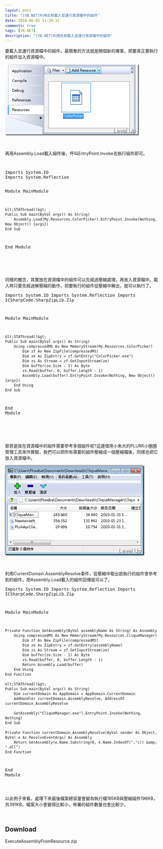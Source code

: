 ```yaml
---
layout: post
title: "[VB.NET]利用反射載入並運行資源檔中的組件"
date: 2010-06-02 11:39:32
comments: true
tags: [VB.NET]
description: "[VB.NET]利用反射載入並運行資源檔中的組件"
---
```

<p>要載入並運行資源檔中的組件，最簡單的方法就是開個新的專案，把要真正要執行的組件加入資源檔中。</p><p><img style="border-right-width: 0px; display: inline; border-top-width: 0px; border-bottom-width: 0px; border-left-width: 0px" title="image" border="0" alt="image" width="442" height="236" src="\images\posts\15588\image_thumb.png" /></p><p> </p><p>再用Assembly.Load載入組件後，呼叫EntryPoint.Invoke去執行組件即可。</p><p> </p><div style="padding-bottom: 0px; margin: 0px; padding-left: 0px; padding-right: 0px; display: inline; float: none; padding-top: 0px" id="scid:812469c5-0cb0-4c63-8c15-c81123a09de7:8a86f0cc-d43c-4f21-9d6a-a050b9332d64" class="wlWriterEditableSmartContent"><pre class="vb" name="code">
Imports System.IO
Imports System.Reflection

Module MainModule

    &lt;STAThread()&gt; _
    Public Sub main(ByVal args() As String)
        Assembly.Load(My.Resources.ColorPicker).EntryPoint.Invoke(Nothing, New Object() {args})
    End Sub
End Module

</pre></div><p> </p><p>同樣的概念，其實放在資源檔中的組件可以先經過壓縮處理，再放入資源檔中。載入時只要先經過解壓縮的動作，把要執行的組件從壓縮中解出，就可以執行了。</p><div style="padding-bottom: 0px; margin: 0px; padding-left: 0px; padding-right: 0px; display: inline; float: none; padding-top: 0px" id="scid:812469c5-0cb0-4c63-8c15-c81123a09de7:c9596d5c-9645-49da-b651-0e114ea88029" class="wlWriterEditableSmartContent"><pre class="vb" name="code">
Imports System.IO
Imports System.Reflection
Imports ICSharpCode.SharpZipLib.Zip

Module MainModule

    &lt;STAThread()&gt; _
    Public Sub main(ByVal args() As String)
        Using compressedMS As New MemoryStream(My.Resources.ColorPicker)
            Dim zf As New ZipFile(compressedMS)
            Dim ze As ZipEntry = zf.GetEntry("ColorPicker.exe")
            Dim zs As Stream = zf.GetInputStream(ze)
            Dim buffer(ze.Size - 1) As Byte
            zs.Read(buffer, 0, buffer.Length - 1)
            Assembly.Load(buffer).EntryPoint.Invoke(Nothing, New Object() {args})
        End Using
    End Sub
End Module</pre></div><p> </p><p> </p><p>那若是放在資源檔中的組件需要參考多個組件呢?這邊借用小朱大的PLURK小圈圈管理工具來作實驗，我們可以把所有需要的組件壓縮成一個壓縮檔後，同樣也把它放入資源檔中。</p><p><img style="border-right-width: 0px; display: inline; border-top-width: 0px; border-bottom-width: 0px; border-left-width: 0px" title="image" border="0" alt="image" width="460" height="299" src="\images\posts\15588\image_thumb_1.png" /></p><p> </p><p>利用CurrentDomain.AssemblyResolve事件，從壓縮中取出欲執行的組件會參考到的組件，把Assembly.Load載入的組件回傳就可以了。</p><div style="padding-bottom: 0px; margin: 0px; padding-left: 0px; padding-right: 0px; display: inline; float: none; padding-top: 0px" id="scid:812469c5-0cb0-4c63-8c15-c81123a09de7:7fd129dc-c55b-4672-a773-e666710b156c" class="wlWriterEditableSmartContent"><pre class="vb" name="code">
Imports System.IO
Imports System.Reflection
Imports ICSharpCode.SharpZipLib.Zip

Module MainModule

    Private Function GetAssembly(ByVal assemblyName As String) As Assembly
        Using compressedMS As New MemoryStream(My.Resources.CliqueManager)
            Dim zf As New ZipFile(compressedMS)
            Dim ze As ZipEntry = zf.GetEntry(assemblyName)
            Dim zs As Stream = zf.GetInputStream(ze)
            Dim buffer(ze.Size - 1) As Byte
            zs.Read(buffer, 0, buffer.Length - 1)
            Return Assembly.Load(buffer)
        End Using
    End Function

    &lt;STAThread()&gt; _
    Public Sub main(ByVal args() As String)
        Dim currentDomain As AppDomain = AppDomain.CurrentDomain
        AddHandler currentDomain.AssemblyResolve, AddressOf currentDomain_AssemblyResolve

        GetAssembly("CliqueManager.exe").EntryPoint.Invoke(Nothing, Nothing)
    End Sub

    Private Function currentDomain_AssemblyResolve(ByVal sender As Object, ByVal e As ResolveEventArgs) As Assembly
        Return GetAssembly(e.Name.Substring(0, e.Name.IndexOf(","c)) &amp; ".dll")
    End Function
End Module</pre></div><p> </p><p>以此例子來看，處理下來最後檔案總容量會變為執行檔195KB與壓縮組件196KB，共391KB，檔案大小會變得比較小，佈署的組件數量也會比較少。</p><p> </p><h2>Download</h2><p>ExecuteAssemblyFromResource.zip</p>